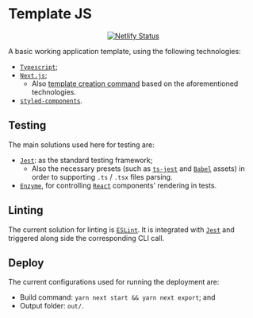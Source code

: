 # Template JS

<p align="center">
    <a
      href="https://app.netlify.com/sites/template-js/deploys">
      <img
        src="https://api.netlify.com/api/v1/badges/0c426f36-6077-4b04-a5f9-6faafd7871c0/deploy-status"
        alt="Netlify Status"
        title="netlify-status"/>
    </a>
</p>

A basic working application template, using the following technologies:

* [`Typescript`](https://www.typescriptlang.org/);
* [`Next.js`](https://github.com/zeit/next.js/tree/canary/examples/with-typescript);
  * Also [template creation command](https://github.com/zeit/next.js/tree/canary/examples/with-typescript)
  based on the aforementioned technologies.
* [`styled-components`](https://styled-components.com/).

## Testing

The main solutions used here for testing are:

* [`Jest`](https://jestjs.io): as the standard testing framework;
  * Also the necessary presets (such as [`ts-jest`](https://kulshekhar.github.io/ts-jest) and [`Babel`](https://babeljs.io/) assets) in order to supporting `.ts` / `.tsx` files parsing.
* [`Enzyme`](https://enzymejs.github.io/enzyme), for controlling [`React`](https://reactjs.org/) components' rendering in tests.

## Linting

The current solution for linting is [`ESLint`](https://eslint.org/). It is integrated with [`Jest`](https://jestjs.io) and triggered along side the corresponding CLI call.

## Deploy

The current configurations used for running the deployment are:

* Build command: `yarn next start && yarn next export`; and
* Output folder: `out/`.
